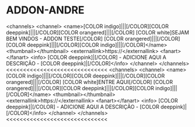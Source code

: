 # ADDON-ANDRE
&lt;channels> &lt;channel> &lt;name>[COLOR indigo]|||[/COLOR][COLOR deeppink]|||[/COLOR][COLOR orangered]|||[/COLOR] [COLOR white]SEJAM BEM VINDOS - ADDON TESTE[/COLOR] [COLOR orangered]|||[/COLOR][COLOR deeppink]|||[/COLOR][COLOR indigo]|||[/COLOR]&lt;/name> &lt;thumbnail>&lt;/thumbnail> &lt;externallink>https://&lt;/externallink> &lt;fanart>&lt;/fanart> &lt;info>   [COLOR deeppink]|[/COLOR] - ADICIONE AQUI A DESCRIÇÃO - [COLOR deeppink]|[/COLOR]&lt;/info> &lt;/channel> &lt;/channels>  &lt;&lt;&lt;&lt;&lt;&lt;&lt;&lt;&lt;&lt;&lt;&lt;&lt;&lt;&lt;&lt;&lt;&lt;&lt;&lt;&lt;&lt;&lt;&lt;&lt;&lt;&lt;&lt;&lt;&lt;  &lt;channels> &lt;channel> &lt;name>[COLOR indigo]|||[/COLOR][COLOR deeppink]|||[/COLOR][COLOR orangered]|||[/COLOR] [COLOR white]ENTRE AQUI[/COLOR] [COLOR orangered]|||[/COLOR][COLOR deeppink]|||[/COLOR][COLOR indigo]|||[/COLOR]&lt;/name> &lt;thumbnail>&lt;/thumbnail> &lt;externallink>https://&lt;/externallink> &lt;fanart>&lt;/fanart> &lt;info>   [COLOR deeppink]|[/COLOR] - ADICIONE AQUI A DESCRIÇÃO - [COLOR deeppink]|[/COLOR]&lt;/info> &lt;/channel> &lt;/channels>  &lt;&lt;&lt;&lt;&lt;&lt;&lt;&lt;&lt;&lt;&lt;&lt;&lt;&lt;&lt;&lt;&lt;&lt;&lt;&lt;&lt;&lt;&lt;&lt;&lt;&lt;&lt;&lt;&lt;&lt;
